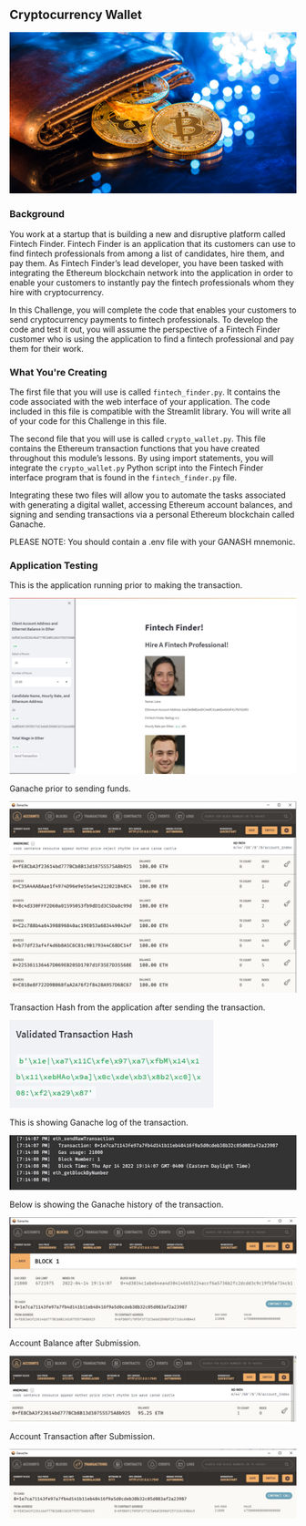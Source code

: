 ## Cryptocurrency Wallet

![An image shows a wallet with bitcoin.](Images/19-4-challenge-image.png)

### Background

You work at a startup that is building a new and disruptive platform called Fintech Finder. Fintech Finder is an application that its customers can use to find fintech professionals from among a list of candidates, hire them, and pay them. As Fintech Finder’s lead developer, you have been tasked with integrating the Ethereum blockchain network into the application in order to enable your customers to instantly pay the fintech professionals whom they hire with cryptocurrency.

In this Challenge, you will complete the code that enables your customers to send cryptocurrency payments to fintech professionals. To develop the code and test it out, you will assume the perspective of a Fintech Finder customer who is using the application to find a fintech professional and pay them for their work.

### What You're Creating

The first file that you will use is called `fintech_finder.py`. It contains the code associated with the web interface of your application. The code included in this file is compatible with the Streamlit library. You will write all of your code for this Challenge in this file.

The second file that you will use is called `crypto_wallet.py`. This file contains the Ethereum transaction functions that you have created throughout this module’s lessons. By using import statements, you will integrate the `crypto_wallet.py` Python script into the Fintech Finder interface program that is found in the `fintech_finder.py` file.

Integrating these two files will allow you to automate the tasks associated with generating a digital wallet, accessing Ethereum account balances, and signing and sending transactions via a personal Ethereum blockchain called Ganache.

PLEASE NOTE: You should contain a .env file with your GANASH mnemonic.

### Application Testing

This is the application running prior to making the transaction.

![4](Images/preset.JPG)

Ganache prior to sending funds.

![2](https://github.com/DanEspin0821/Blockchain_wallets_19/blob/main/Images/gnash%20preset.JPG)

Transaction Hash from the application after sending the transaction.

![5](Images/hash.JPG)

This is showing Ganache log of the transaction.

![6](Images/log.JPG)

Below is showing the Ganache history of the transaction.

![2](Images/ghist.JPG)

Account Balance after Submission.

![1](Images/acctbal.JPG)

Account Transaction after Submission.

![1](Images/Tranascation.JPG)
